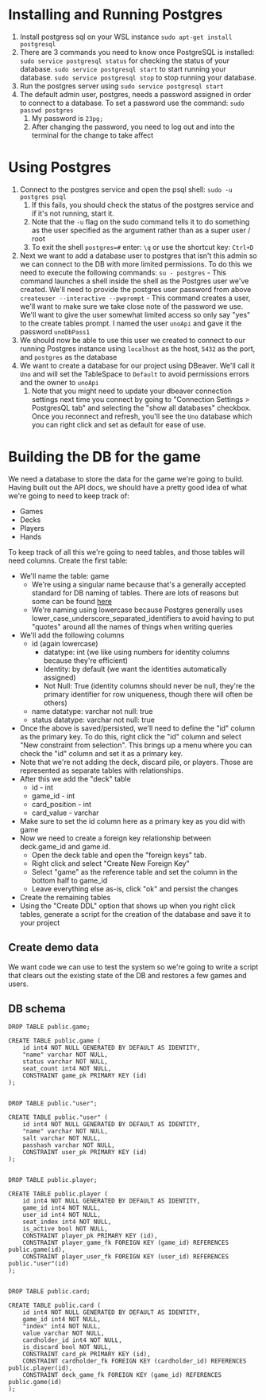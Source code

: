 # Installing and Running Postgres
1. Install postgress sql on your WSL instance `sudo apt-get install postgresql`
1. There are 3 commands you need to know once PostgreSQL is installed:
`sudo service postgresql status` for checking the status of your database.
`sudo service postgresql start` to start running your database.
`sudo service postgresql stop` to stop running your database.
1. Run the postgres server using `sudo service postgresql start`
1. The default admin user, postgres, needs a password assigned in order to connect to a database. To set a password use the command: `sudo passwd postgres`
    1. My password is `23pg;`
    1. After changing the password, you need to log out and into the terminal for the change to take affect

# Using Postgres
1. Connect to the postgres service and open the psql shell: `sudo -u postgres psql`
    1. If this fails, you should check the status of the postgres service and if it's not running, start it.
    1. Note that the `-u` flag on the sudo command tells it to do something as the user specified as the argument rather than as a super user / root
    1. To exit the shell `postgres=#` enter: `\q` or use the shortcut key: `Ctrl+D`
1. Next we want to add a database user to postgres that isn't this admin so we can connect to the DB with more limited permissions. To do this we need to execute the following commands:
`su - postgres` - This command launches a shell inside the shell as the Postgres user we've created. We'll need to provide the postgres user password from above
`createuser --interactive --pwprompt` - This command creates a user, we'll want to make sure we take close note of the password we use. We'll want to give the user somewhat limited access so only say "yes" to the create tables prompt. I named the user `unoApi` and gave it the password `unoDbPass1`
1. We should now be able to use this user we created to connect to our running Postgres instance using `localhost` as the host, `5432` as the port, and `postgres` as the database
1. We want to create a database for our project using DBeaver. We'll call it `Uno` and will set the TableSpace to `Default` to avoid permissions errors and the owner to `unoApi`
    1. Note that you might need to update your dbeaver connection settings next time you connect by going to "Connection Settings > PostgresQL tab" and selecting the "show all databases" checkbox. Once you reconnect and refresh, you'll see the `Uno` database which you can right click and set as default for ease of use.

# Building the DB for the game
We need a database to store the data for the game we're going to build. Having built out the API docs, we should have a pretty good idea of what we're going to need to keep track of:
* Games
* Decks
* Players
* Hands

To keep track of all this we're going to need tables, and those tables will need columns. Create the first table:
* We'll name the table: game
    * We're using a singular name because that's a generally accepted standard for DB naming of tables. There are lots of reasons but some can be found [here](https://stackoverflow.com/questions/338156/table-naming-dilemma-singular-vs-plural-names)
    * We're naming using lowercase because Postgres generally uses lower_case_underscore_separated_identifiers to avoid having to put "quotes" around all the names of things when writing queries
* We'll add the following columns
    * id (again lowercase)
        * datatype: int (we like using numbers for identity columns because they're efficient)
        * Identity: by default (we want the identities automatically assigned)
        * Not Null: True (identity columns should never be null, they're the primary identifier for row uniqueness, though there will often be others)
    * name
        datatype: varchar
        not null: true
    * status
        datatype: varchar
        not null: true
* Once the above is saved/persisted, we'll need to define the "id" column as the primary key. To do this, right click the "id" column and select "New constraint from selection". This brings up a menu where you can check the "id" column and set it as a primary key.
* Note that we're not adding the deck, discard pile, or players. Those are represented as separate tables with relationships.
* After this we add the "deck" table 
    * id - int
    * game_id - int
    * card_position - int
    * card_value - varchar
* Make sure to set the id column here as a primary key as you did with game
* Now we need to create a foreign key relationship between deck.game_id and game.id. 
    * Open the deck table and open the "foreign keys" tab.
    * Right click and select "Create New Foreign Key"
    * Select "game" as the reference table and set the column in the bottom half to game_id
    * Leave everything else as-is, click "ok" and persist the changes
* Create the remaining tables
* Using the "Create DDL" option that shows up when you right click tables, generate a script for the creation of the database and save it to your project

## Create demo data
We want code we can use to test the system so we're going to write a script that clears out the existing state of the DB and restores a few games and users.
    
## DB schema
```
DROP TABLE public.game;

CREATE TABLE public.game (
	id int4 NOT NULL GENERATED BY DEFAULT AS IDENTITY,
	"name" varchar NOT NULL,
	status varchar NOT NULL,
	seat_count int4 NOT NULL,
	CONSTRAINT game_pk PRIMARY KEY (id)
);


DROP TABLE public."user";

CREATE TABLE public."user" (
	id int4 NOT NULL GENERATED BY DEFAULT AS IDENTITY,
	"name" varchar NOT NULL,
	salt varchar NOT NULL,
	passhash varchar NOT NULL,
	CONSTRAINT user_pk PRIMARY KEY (id)
);


DROP TABLE public.player;

CREATE TABLE public.player (
	id int4 NOT NULL GENERATED BY DEFAULT AS IDENTITY,
	game_id int4 NOT NULL,
	user_id int4 NOT NULL,
	seat_index int4 NOT NULL,
	is_active bool NOT NULL,
	CONSTRAINT player_pk PRIMARY KEY (id),
	CONSTRAINT player_game_fk FOREIGN KEY (game_id) REFERENCES public.game(id),
	CONSTRAINT player_user_fk FOREIGN KEY (user_id) REFERENCES public."user"(id)
);


DROP TABLE public.card;

CREATE TABLE public.card (
	id int4 NOT NULL GENERATED BY DEFAULT AS IDENTITY,
	game_id int4 NOT NULL,
	"index" int4 NOT NULL,
	value varchar NOT NULL,
	cardholder_id int4 NOT NULL,
	is_discard bool NOT NULL,
	CONSTRAINT card_pk PRIMARY KEY (id),
	CONSTRAINT cardholder_fk FOREIGN KEY (cardholder_id) REFERENCES public.player(id),
	CONSTRAINT deck_game_fk FOREIGN KEY (game_id) REFERENCES public.game(id)
);
```